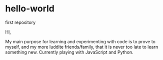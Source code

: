 # hello-world
first repository<td></td>

Hi, 

My main purpose for learning and experimenting with code is to prove to myself, and my more luddite friends/family, that it is never too late to learn something new.  Currently playing with JavaScript and Python.  
